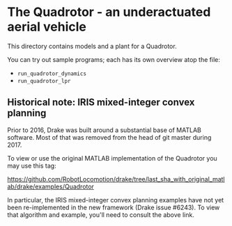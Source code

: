 
The Quadrotor - an underactuated aerial vehicle
===============================================

This directory contains models and a plant for a Quadrotor.

You can try out sample programs; each has its own overview atop the file:

 - `run_quadrotor_dynamics`
 - `run_quadrotor_lpr`

Historical note: IRIS mixed-integer convex planning
---------------------------------------------------

Prior to 2016, Drake was built around a substantial base of MATLAB software.
Most of that was removed from the head of git master during 2017.

To view or use the original MATLAB implementation of the Quadrotor you may use
this tag:

https://github.com/RobotLocomotion/drake/tree/last_sha_with_original_matlab/drake/examples/Quadrotor

In particular, the IRIS mixed-integer convex planning examples have not yet
been re-implemented in the new framework (Drake issue #6243).  To view that
algorithm and example, you'll need to consult the above link.
